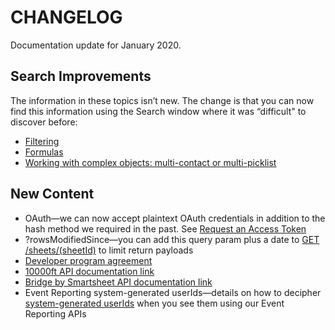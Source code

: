 # CHANGELOG

Documentation update for January 2020.

## Search Improvements

The information in these topics isn’t new. The change is that you can now find this information using the Search window where it was “difficult" to discover before: 

* [Filtering](https://smartsheet-platform.github.io/api-docs/#filtering) 
* [Formulas](https://smartsheet-platform.github.io/api-docs/#formulas) 
* [Working with complex objects: multi-contact or multi-picklist](https://smartsheet-platform.github.io/api-docs/#working-with-complex-objects-multi-contact-or-multi-picklist) 

## New Content

* OAuth—we can now accept plaintext OAuth credentials in addition to the hash method we required in the past. See [Request an Access Token](https://smartsheet-platform.github.io/api-docs/#request-an-access-token)
* ?rowsModifiedSince—you can add this query param plus a date to [GET /sheets/(sheetId)](https://smartsheet-platform.github.io/api-docs/#get-sheet) to limit return payloads
* [Developer program agreement](https://www.smartsheet.com/legal/developer-program-agreement)
* [10000ft API documentation link](https://www.10000ft.com/integrations/technical-details/api-documentation)
* [Bridge by Smartsheet API documentation link](https://get.converse.ai/)
* Event Reporting system-generated userIds—details on how to decipher [system-generated userIds](https://smartsheet-platform.github.io/api-docs/#event-reporting) when you see them using our Event Reporting APIs